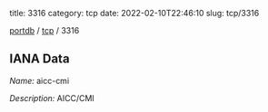 title: 3316
category: tcp
date: 2022-02-10T22:46:10
slug: tcp/3316

[portdb](/) / [tcp](/category/tcp.html) / 3316


## IANA Data

_Name:_ aicc-cmi

_Description:_ AICC/CMI

